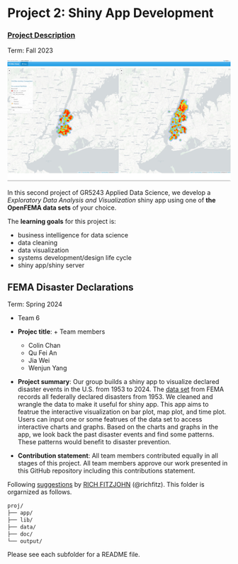 # Project 2: Shiny App Development

### [Project Description](doc/project2_desc.md)

Term: Fall 2023

![screenshot](doc/figs/map.jpg)

In this second project of GR5243 Applied Data Science, we develop a *Exploratory Data Analysis and Visualization* shiny app using one of **the OpenFEMA data sets** of your choice.  

The **learning goals** for this project is:

- business intelligence for data science
- data cleaning
- data visualization
- systems development/design life cycle
- shiny app/shiny server

## FEMA Disaster Declarations
Term: Spring 2024

+ Team 6
+ **Projec title**: + Team members
	+ Colin Chan
	+ Qu Fei An
	+ Jia Wei
	+ Wenjun Yang

+ **Project summary**: Our group builds a shiny app to visualize declared disaster events in the U.S. from 1953 to 2024. The [data set](https://www.fema.gov/openfema-data-page/disaster-declarations-summaries-v2) from FEMA records all federally declared disasters from 1953. We cleaned and wrangle the data to make it useful for shiny app. This app aims to featrue the interactive visualization on bar plot, map plot, and time plot. Users can input one or some featrues of the data set to access interactive charts and graphs. Based on the charts and graphs in the app, we look back the past disaster events and find some patterns. These patterns would benefit to disaster prevention. 

+ **Contribution statement**: All team members contributed equally in all stages of this project. All team members approve our work presented in this GitHub repository including this contributions statement. 

Following [suggestions](http://nicercode.github.io/blog/2013-04-05-projects/) by [RICH FITZJOHN](http://nicercode.github.io/about/#Team) (@richfitz). This folder is orgarnized as follows.

```
proj/
├── app/
├── lib/
├── data/
├── doc/
└── output/
```

Please see each subfolder for a README file.

